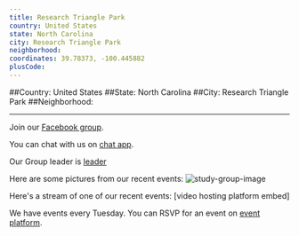```yaml
---
title: Research Triangle Park
country: United States
state: North Carolina
city: Research Triangle Park
neighborhood: 
coordinates: 39.78373, -100.445882
plusCode:
---
```


##Country: United States
##State: North Carolina
##City: Research Triangle Park
##Neighborhood: 
*****
Join our [Facebook group](https://www.facebook.com/groups/free.code.camp.rtp).

You can chat with us on [chat app]().

Our Group leader is [leader]()

Here are some pictures from our recent events:
![study-group-image]()

Here's a stream of one of our recent events:
[video hosting platform embed]

We have events every Tuesday. You can RSVP for an event on [event platform]().
